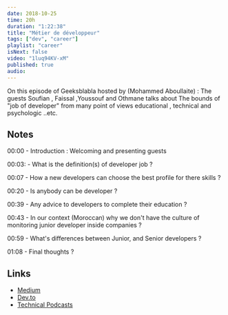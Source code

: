 ```yaml
---
date: 2018-10-25
time: 20h
duration: "1:22:38"
title: "Métier de développeur"
tags: ["dev", "career"]
playlist: "career"
isNext: false
video: "1luq94KV-xM"
published: true
audio:
---
```


On this episode of Geeksblabla hosted by (Mohammed Aboullaite) : The guests Soufian , Faissal ,Youssouf and Othmane talks about The bounds of "job of developer" from many point of views educational , technical and psychologic ..etc.

## Notes

00:00 - Introduction : Welcoming and presenting guests

00:03: - What is the definition(s) of developer job ?

00:07 - How a new developers can choose the best profile for there skills ?

00:20 - Is anybody can be developer ?

00:39 - Any advice to developers to complete their education ?

00:43 - In our context (Moroccan) why we don't have the culture of monitoring junior developer inside companies ?

00:59 - What's differences between Junior, and Senior developers ?

01:08 - Final thoughts ?

## Links

- [Medium](https://medium.com/)
- [Dev.to](https://dev.to/)
- [Technical Podcasts](https://www.freecodecamp.org/news/here-are-the-most-interesting-developer-podcasts-2019-edition-4e43063bf8a4/)
